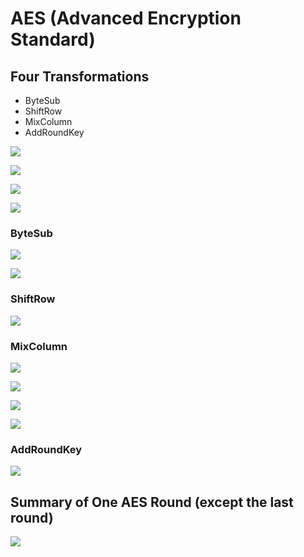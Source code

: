 # AES \(Advanced Encryption Standard\)

## **Four Transformations**

* ByteSub
* ShiftRow
* MixColumn
* AddRoundKey

![](../../.gitbook/assets/image%20%2847%29.png)

![](../../.gitbook/assets/image%20%2838%29.png)

![](../../.gitbook/assets/image%20%2854%29.png)



![](../../.gitbook/assets/image%20%2878%29.png)



### ByteSub

![](../../.gitbook/assets/image%20%2865%29.png)

![](../../.gitbook/assets/image%20%2899%29.png)



### ShiftRow

![](../../.gitbook/assets/image%20%289%29.png)



### MixColumn

![](../../.gitbook/assets/image%20%2823%29.png)

![](../../.gitbook/assets/image%20%2890%29.png)

![](../../.gitbook/assets/image%20%2849%29.png)

![](../../.gitbook/assets/image%20%2898%29.png)



### AddRoundKey

![](../../.gitbook/assets/image%20%2836%29.png)



## Summary of One AES Round \(except the last round\)

![](../../.gitbook/assets/image%20%2873%29.png)















